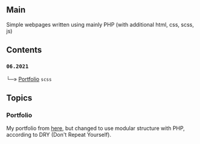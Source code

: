 ## Main
Simple webpages written using mainly PHP (with additional html, css, scss, js)

## Contents
### `06.2021`<br/>
└─» [Portfolio](#portfolio) `scss`<br/>

## Topics
### Portfolio
My portfolio from [here](../Html,%20Css,%20Js/Portfolio), but changed to use modular structure with PHP, according to DRY (Don't Repeat Yourself).

